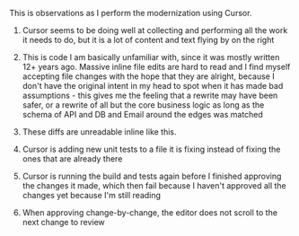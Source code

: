 This is observations as I perform the modernization using Cursor.

1. Cursor seems to be doing well at collecting and performing all the work it needs to do, but it is a lot of content and text flying by on the right

2. This is code I am basically unfamiliar with, since it was mostly written 12+ years ago. Massive inline file edits are hard to read and I find myself accepting file changes with the hope that they are alright, because I don't have the original intent in my head to spot when it has made bad assumptions - this gives me the feeling that a rewrite may have been safer, or a rewrite of all but the core business logic as long as the schema of API and DB and Email around the edges was matched

3. These diffs are unreadable inline like this.

4. Cursor is adding new unit tests to a file it is fixing instead of fixing the ones that are already there

5. Cursor is running the build and tests again before I finished approving the changes it made, which then fail because I haven't approved all the changes yet because I'm still reading

6. When approving change-by-change, the editor does not scroll to the next change to review